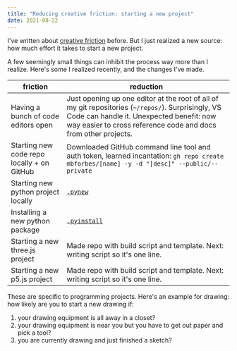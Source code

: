 ```yaml
---
title: "Reducing creative friction: starting a new project"
date: 2021-08-22
---
```


I've written about [creative friction](/posts/creative-friction/) before. But I just realized a new source: how much effort it takes to start a new project.

A few seemingly small things can inhibit the process way more than I realize. Here's some I realized recently, and the changes I've made.

friction | reduction
--- | ---
Having a bunch of code editors open | Just opening up one editor at the root of all of my git repositories (`~/repos/`). Surprisingly, VS Code can handle it. Unexpected benefit: now way easier to cross reference code and docs from other projects.
Starting new code repo locally + on GitHub | Downloaded GitHub command line tool and auth token, learned incantation: `gh repo create mbforbes/[name] -y -d "[desc]" --public/--private`
Starting new python project locally | [`,pynew`](https://github.com/mbforbes/dotfiles/blob/master/scripts/%2Cpynew)
Installing a new python package | [`,pyinstall`](https://github.com/mbforbes/dotfiles/blob/master/scripts/%2Cpyinstall)
Starting a new three.js project | Made repo with build script and template. Next: writing script so it's one line.
Starting a new p5.js project | Made repo with build script and template. Next: writing script so it's one line.

These are specific to programming projects. Here's an example for drawing: how likely are you to start a new drawing if:

1. your drawing equipment is all away in a closet?
2. your drawing equipment is near you but you have to get out paper and pick a tool?
2. you are currently drawing and just finished a sketch?
